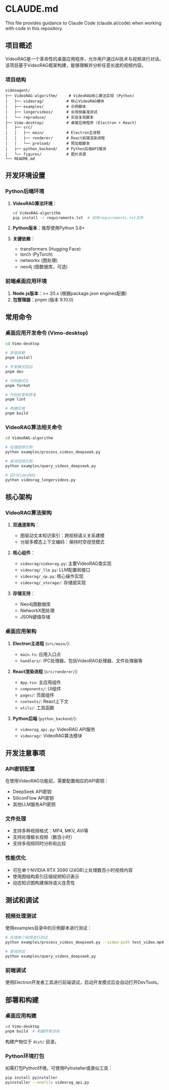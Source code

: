 # CLAUDE.md

This file provides guidance to Claude Code (claude.ai/code) when working with code in this repository.

## 项目概述

VideoRAG是一个革命性的桌面应用程序，允许用户通过AI技术与视频进行对话。该项目基于VideoRAG框架构建，能够理解并分析任意长度的视频内容。

### 项目结构

```
videoagent/
├── VideoRAG-algorithm/     # VideoRAG核心算法实现 (Python)
│   ├── videorag/          # 核心VideoRAG模块
│   ├── examples/          # 示例脚本
│   ├── longervideos/      # 长视频基准测试
│   └── reproduce/         # 实验复现脚本
├── Vimo-desktop/          # 桌面应用程序 (Electron + React)
│   ├── src/
│   │   ├── main/          # Electron主进程
│   │   ├── renderer/      # React前端渲染进程
│   │   └── preload/       # 预加载脚本
│   ├── python_backend/    # Python后端API服务
│   └── figures/           # 图片资源
└── README.md
```

## 开发环境设置

### Python后端环境

1. **VideoRAG算法环境**：
   ```bash
   cd VideoRAG-algorithm
   pip install -r requirements.txt  # 如有requirements.txt文件
   ```

2. **Python版本**：推荐使用Python 3.8+
3. **关键依赖**：
   - transformers (Hugging Face)
   - torch (PyTorch)
   - networkx (图处理)
   - neo4j (图数据库，可选)

### 前端桌面应用环境

1. **Node.js版本**：>= 20.x (根据package.json engines配置)
2. **包管理器**：pnpm (版本 9.10.0)

## 常用命令

### 桌面应用开发命令 (Vimo-desktop)

```bash
cd Vimo-desktop

# 安装依赖
pnpm install

# 开发模式启动
pnpm dev

# 代码格式化
pnpm format

# 代码检查和修复
pnpm lint

# 构建应用
pnpm build
```

### VideoRAG算法相关命令

```bash
cd VideoRAG-algorithm

# 处理视频示例
python examples/process_videos_deepseek.py

# 查询视频示例
python examples/query_videos_deepseek.py

# 运行VideoRAG
python videorag_longervideos.py
```

## 核心架构

### VideoRAG算法架构

1. **双通道架构**：
   - 图驱动文本知识索引：跨视频语义关系建模
   - 分层多模态上下文编码：保持时空视觉模式

2. **核心组件**：
   - `videorag/videorag.py`: 主要VideoRAG类实现
   - `videorag/_llm.py`: LLM配置和接口
   - `videorag/_op.py`: 核心操作实现
   - `videorag/_storage/`: 存储层实现

3. **存储支持**：
   - Neo4j图数据库
   - NetworkX图处理
   - JSON键值存储

### 桌面应用架构

1. **Electron主进程** (`src/main/`):
   - `main.ts`: 应用入口点
   - `handlers/`: IPC处理器，包括VideoRAG处理器、文件处理器等

2. **React渲染进程** (`src/renderer/`):
   - `App.tsx`: 主应用组件
   - `components/`: UI组件
   - `pages/`: 页面组件
   - `contexts/`: React上下文
   - `utils/`: 工具函数

3. **Python后端** (`python_backend/`):
   - `videorag_api.py`: VideoRAG API服务
   - `videorag/`: VideoRAG算法模块

## 开发注意事项

### API密钥配置

在使用VideoRAG功能前，需要配置相应的API密钥：
- DeepSeek API密钥
- SiliconFlow API密钥
- 其他LLM服务API密钥

### 文件处理

- 支持多种视频格式：MP4, MKV, AVI等
- 支持处理极长视频（数百小时）
- 支持多视频同时分析和比较

### 性能优化

- 可在单个NVIDIA RTX 3090 (24GB)上处理数百小时视频内容
- 使用图结构索引压缩视频知识表示
- 动态知识图构建保持语义连贯性

## 测试和调试

### 视频处理测试

使用examples目录中的示例脚本进行测试：
```bash
# 处理单个视频进行测试
python examples/process_videos_deepseek.py --video-path test_video.mp4

# 查询测试
python examples/query_videos_deepseek.py
```

### 前端调试

使用Electron开发者工具进行前端调试，启动开发模式后会自动打开DevTools。

## 部署和构建

### 桌面应用构建

```bash
cd Vimo-desktop
pnpm build  # 构建所有目标
```

构建产物位于 `dist/` 目录。

### Python环境打包

如需打包Python环境，可使用PyInstaller或类似工具：
```bash
pip install pyinstaller
pyinstaller --onefile videorag_api.py
```